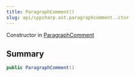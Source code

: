 ```yaml
---
title: ParagraphComment()
slug: api/cppsharp.ast.paragraphcomment..ctor
---
```

Constructor in [ParagraphComment](/api/cppsharp/ast/paragraphcomment)

## Summary



```csharp
public ParagraphComment()
```

